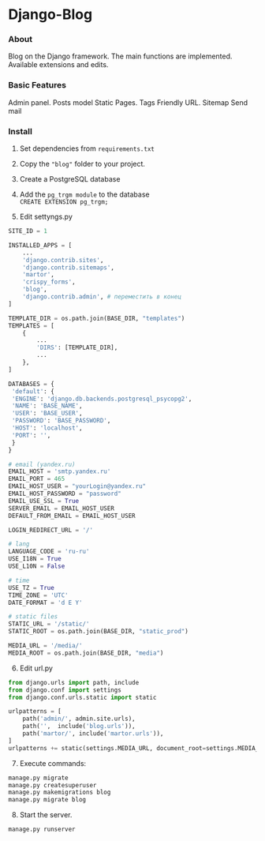 # Django-Blog

### About

Blog on the Django framework. 
The main functions are implemented. 
Available extensions and edits.

### Basic Features

Admin panel.
Posts model
Static Pages.
Tags
Friendly URL.
Sitemap
Send mail

### Install

1. Set dependencies from ``requirements.txt``
2. Copy the ``"blog"`` folder to your project.
3. Create a PostgreSQL database
4. Add the ``pg_trgm module`` to the database  
`CREATE EXTENSION pg_trgm;`

5. Edit settyngs.py

```python
SITE_ID = 1

INSTALLED_APPS = [
	...
	'django.contrib.sites',
    'django.contrib.sitemaps',
    'martor',
    'crispy_forms',
    'blog',
    'django.contrib.admin', # переместить в конец
]

TEMPLATE_DIR = os.path.join(BASE_DIR, "templates")
TEMPLATES = [
    {
    	...
        'DIRS': [TEMPLATE_DIR],
       	...
    },
]

DATABASES = {
 'default': {
 'ENGINE': 'django.db.backends.postgresql_psycopg2',
 'NAME': 'BASE_NAME',
 'USER': 'BASE_USER',
 'PASSWORD': 'BASE_PASSWORD',
 'HOST': 'localhost',
 'PORT': '',
 }
}

# email (yandex.ru)
EMAIL_HOST = 'smtp.yandex.ru'
EMAIL_PORT = 465
EMAIL_HOST_USER = "yourLogin@yandex.ru"
EMAIL_HOST_PASSWORD = "password"
EMAIL_USE_SSL = True
SERVER_EMAIL = EMAIL_HOST_USER
DEFAULT_FROM_EMAIL = EMAIL_HOST_USER

LOGIN_REDIRECT_URL = '/'

# lang
LANGUAGE_CODE = 'ru-ru'
USE_I18N = True
USE_L10N = False

# time
USE_TZ = True
TIME_ZONE = 'UTC'
DATE_FORMAT = 'd E Y'

# static files
STATIC_URL = '/static/'
STATIC_ROOT = os.path.join(BASE_DIR, "static_prod")

MEDIA_URL = '/media/'
MEDIA_ROOT = os.path.join(BASE_DIR, "media")

```

6. Edit url.py  
```python
from django.urls import path, include
from django.conf import settings
from django.conf.urls.static import static
```

```python
urlpatterns = [
    path('admin/', admin.site.urls),
    path('',  include('blog.urls')),
    path('martor/', include('martor.urls')),
]
urlpatterns += static(settings.MEDIA_URL, document_root=settings.MEDIA_ROOT)
```

7. Execute commands:

```bash
manage.py migrate
manage.py createsuperuser
manage.py makemigrations blog
manage.py migrate blog
```

8. Start the server.

```bash
manage.py runserver
```
